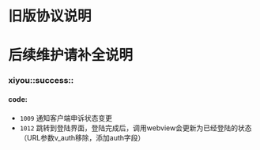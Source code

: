 # 旧版协议说明
# 后续维护请补全说明

### xiyou::success::

#### code:

- ```1009``` 通知客户端申诉状态变更
- ```1012``` 跳转到登陆界面，登陆完成后，调用webview会更新为已经登陆的状态（URL参数v_auth移除，添加auth字段） 
